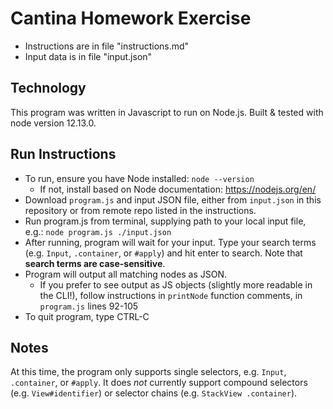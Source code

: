 # Cantina Homework Exercise

* Instructions are in file "instructions.md"
* Input data is in file "input.json"

## Technology

This program was written in Javascript to run on Node.js. Built & tested with node version 12.13.0.

## Run Instructions

* To run, ensure you have Node installed: `node --version`
    * If not, install based on Node documentation: https://nodejs.org/en/
* Download `program.js` and input JSON file, either from `input.json` in this repository or from remote repo listed in the instructions.
* Run program.js from terminal, supplying path to your local input file, e.g.: `node program.js ./input.json`
* After running, program will wait for your input. Type your search terms (e.g. `Input`, `.container`, or `#apply`) and hit enter to search. Note that **search terms are case-sensitive**.
* Program will output all matching nodes as JSON.
    * If you prefer to see output as JS objects (slightly more readable in the CLI!), follow instructions in `printNode` function comments, in `program.js` lines 92-105
* To quit program, type CTRL-C

## Notes

At this time, the program only supports single selectors, e.g. `Input`, `.container`, or `#apply`. It does *not* currently support compound selectors (e.g. `View#identifier`) or selector chains (e.g. `StackView .container`).